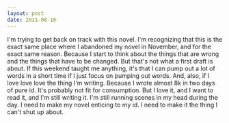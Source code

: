 ```yaml
---
layout: post
date: 2011-08-16
---
```


I'm trying to get back on track with this novel. I'm recognizing that this is the exact same place where I abandoned my novel in November, and for the exact same reason. Because I start to think about the things that are wrong and the things that have to be changed. But that's not what a first draft is about. If this weekend taught me anything, it's that I can pump out a lot of words in a short time if I just focus on pumping out words. And, also, if I love love love the thing I'm writing. Because I wrote almost 8k in two days of pure id. It's probably not fit for consumption. But I love it, and I want to read it, and I'm still writing it. I'm still running scenes in my head during the day. I need to make my novel enticing to my id. I need to make it the thing I can't shut up about. 
